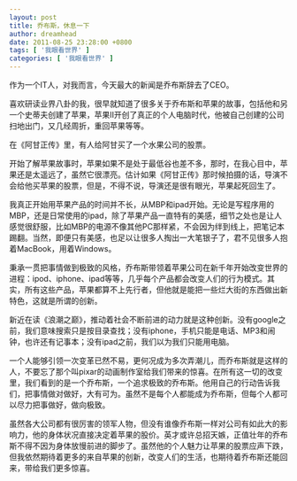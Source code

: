 ```yaml
---
layout: post
title: 乔布斯，休息一下
author: dreamhead
date: 2011-08-25 23:28:00 +0800
tags: [ '我眼看世界' ]
categories: [ '我眼看世界' ]
---
```


作为一个IT人，对我而言，今天最大的新闻是乔布斯辞去了CEO。

喜欢研读业界八卦的我，很早就知道了很多关于乔布斯和苹果的故事，包括他和另一个史蒂夫创建了苹果，苹果II开创了真正的个人电脑时代，他被自己创建的公司扫地出门，又几经周折，重回苹果等等。

在《阿甘正传》里，有人给阿甘买了一个水果公司的股票。

开始了解苹果故事时，苹果如果不是处于最低谷也差不多，那时，在我心目中，苹果还是太遥远了，虽然它很漂亮。估计如果《阿甘正传》那时候拍摄的话，导演不会给他买苹果的股票，但是，不得不说，导演还是很有眼光，苹果起死回生了。

我真正开始用苹果产品的时间并不长，从MBP和ipad开始。无论是写程序用的MBP，还是日常使用的ipad，除了苹果产品一直特有的美感，细节之处也是让人感觉很舒服，比如MBP的电源不像其他PC那样紧，不会因为绊到线上，把笔记本踢翻。当然，即便只有美感，也足以让很多人掏出一大笔银子了，君不见很多人抱着MacBook，用着Windows。

秉承一贯把事情做到极致的风格，乔布斯带领着苹果公司在新千年开始改变世界的进程：ipod、iphone、ipad等等，几乎每个产品都会改变人们的行为模式。其实，所有这些产品，苹果都算不上先行者，但他就是能把一些烂大街的东西做出新特色，这就是所谓的创新。

新近在读《浪潮之巅》，推动着社会不断前进的动力就是这种创新。没有google之前，我们意味搜索只是按目录查找；没有iphone，手机只能是电话、MP3和闹钟，也许还有记事本；没有ipad之前，我们以为我们只能用电脑。

一个人能够引领一次变革已然不易，更何况成为多次弄潮儿，而乔布斯就是这样的人，不要忘了那个叫pixar的动画制作室给我们带来的惊喜。在所有这一切的改变里，我们看到的是一个乔布斯，一个追求极致的乔布斯。他用自己的行动告诉我们，把事情做对做好，大有可为。虽然不是每个人都能成为乔布斯，但每个人都可以尽力把事做好，做向极致。

虽然各大公司都有很厉害的领军人物，但没有谁像乔布斯一样对公司有如此大的影响力，他的身体状况直接决定着苹果的股价。英才或许总招天嫉，正值壮年的乔布斯不得不因为身体放慢前进的脚步了。虽然他的个人魅力让苹果的股票应声下跌，但我依然期待着更多的来自苹果的创新，改变人们的生活，也期待着乔布斯还能回来，带给我们更多惊喜。


